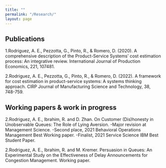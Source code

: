 ```yaml
---
title: ""
permalink: "/Research/"
layout: page
---
```


## Publications

1.Rodriguez, A. E., Pezzotta, G., Pinto, R., & Romero, D. (2020). A comprehensive description of the Product-Service Systems’ cost estimation process: An integrative review. International Journal of Production Economics, 221, 107481.

2.Rodriguez, A. E., Pezzotta, G., Pinto, R., & Romero, D. (2022). A framework for cost estimation in product-service systems: A systems thinking approach. CIRP Journal of Manufacturing Science and Technology, 38, 748-759.


## Working papers & work in progress

2.Rodriguez, A. E., Ibrahim, R. and D. Zhan. On Customer (Dis)honesty in Unobservable Queues: The Role of Lying Aversion.
   -Major revision at Management Science.
   -Second place, 2021 Behavioral Operations Management Best Working paper.
   -Finalist, 2021 Service Science IBM Best Student Paper.

2.Rodriguez, A. E., Ibrahim, R. and  M. Kremer. Persuasion in Queues: An Experimental Study on the Effectiveness of Delay Announcements for Congestion Management. Working paper.
